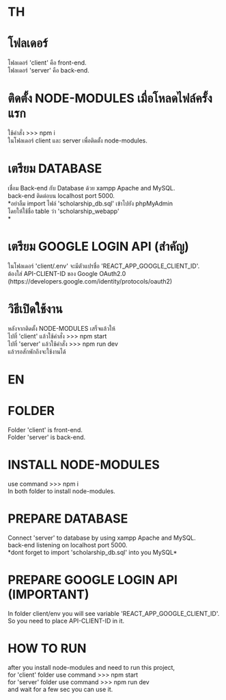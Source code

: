 <h1>TH</h1>

<h1>โฟลเดอร์</h1>
โฟลเดอร์ 'client' คือ front-end.<br/>
โฟลเดอร์ 'server' คือ back-end.<br/>

<h1>ติดตั้ง NODE-MODULES เมื่อโหลดไฟล์ครั้งแรก</h1>
ใช้คำสั่ง >>> npm i<br/>
ในโฟลเดอร์ client และ server เพื่อติดตั้ง node-modules.<br/>

<h1>เตรียม DATABASE</h1>
เชื่อม Back-end กับ Database ด้วย xampp Apache and MySQL.<br/>
back-end ติดต่อบน localhost port 5000.<br/>
*อย่าลืม import ไฟล์ 'scholarship_db.sql' เข้าไปยัง phpMyAdmin<br/>
โดยให้ใช้ชื่อ table ว่า 'scholarship_webapp'<br/>
*

<h1>เตรียม GOOGLE LOGIN API (สำคัญ)</h1>
ในโฟลเดอร์ 'client/.env' จะมีตัวแปรชื่อ 'REACT_APP_GOOGLE_CLIENT_ID'.<br/>
ต้องใส่ API-CLIENT-ID ของ Google OAuth2.0 (https://developers.google.com/identity/protocols/oauth2)<br/>
  
<h1>วิธีเปิดใช้งาน</h1>
หลังจากติดตั้ง NODE-MODULES เสร็จแล้วให้<br/>
ไปที่ 'client' แล้วใช้คำสั่ง >>> npm start<br/>
ไปที่ 'server' แล้วใช้คำสั่ง >>> npm run dev<br/>
แล้วรอสักพักถึงจะใช้งานได้<br/>

<h1>EN</h1>

<h1>FOLDER</h1>
Folder 'client' is front-end.<br/>
Folder 'server' is back-end.<br/>

<h1>INSTALL NODE-MODULES</h1>
use command >>> npm i<br/>
In both folder to install node-modules.<br/>

<h1>PREPARE DATABASE</h1>
Connect 'server' to database by using xampp Apache and MySQL.<br/>
back-end listening on localhost port 5000.<br/>
*dont forget to import 'scholarship_db.sql' into you MySQL*<br/>

<h1>PREPARE GOOGLE LOGIN API (IMPORTANT)</h1>
In folder client/env you will see variable 'REACT_APP_GOOGLE_CLIENT_ID'.<br/>
So you need to place API-CLIENT-ID in it.<br/>
  
<h1>HOW TO RUN</h1>
after you install node-modules and need to run this project,<br/>
for 'client' folder use command >>> npm start<br/>
for 'server' folder use command >>> npm run dev<br/>
and wait for a few sec you can use it.<br/>
